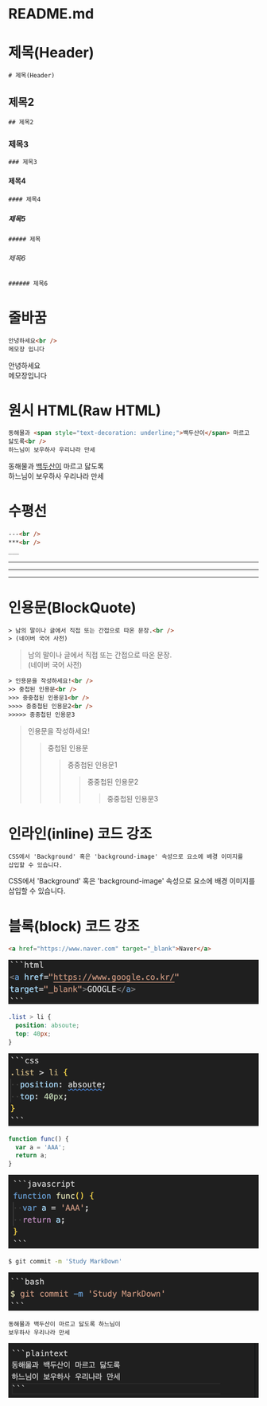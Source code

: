 # README.md

# 제목(Header)

```html
# 제목(Header)
```

## 제목2

```html
## 제목2
```

### 제목3

```html
### 제목3
```

#### 제목4

```html
#### 제목4
```

##### 제목5

```html
##### 제목
```

###### 제목6

```html
###### 제목6
```

# 줄바꿈

```html
안녕하세요<br />
메모장 입니다
```

안녕하세요<br/>
메모장입니다

# 원시 HTML(Raw HTML)

```html
동해물과 <span style="text-decoration: underline;">백두산이</span> 마르고
닳도록<br />
하느님이 보우하사 우리나라 만세
```

동해물과 <span style="text-decoration: underline;">백두산이</span> 마르고 닳도록<br/> 하느님이 보우하사 우리나라 만세

# 수평선

```html
---<br />
***<br />
___
```

---

---

---

# 인용문(BlockQuote)

```html
> 남의 말이나 글에서 직접 또는 간접으로 따온 문장.<br />
> (네이버 국어 사전)
```

> 남의 말이나 글에서 직접 또는 간접으로 따온 문장.<br/>
> (네이버 국어 사전)

```html
> 인용문을 작성하세요!<br />
>> 중첩된 인용문<br />
>>> 중중첩된 인용문1<br />
>>>> 중중첩된 인용문2<br />
>>>>> 중중첩된 인용문3
```

> 인용문을 작성하세요!
>
> > 중첩된 인용문
> >
> > > 중중첩된 인용문1
> > >
> > > > 중중첩된 인용문2
> > > >
> > > > > 중중첩된 인용문3

# 인라인(inline) 코드 강조

```html
CSS에서 'Background' 혹은 'background-image' 속성으로 요소에 배경 이미지를
삽입할 수 있습니다.
```

CSS에서 'Background' 혹은 'background-image' 속성으로
요소에 배경 이미지를 삽입할 수 있습니다.

# 블록(block) 코드 강조

```html
<a href="https://www.naver.com" target="_blank">Naver</a>
```

![Jo](../img/html.png)

```css
.list > li {
  position: absoute;
  top: 40px;
}
```

![Jo](../img/css.png)

```javascript
function func() {
  var a = 'AAA';
  return a;
}
```

![Jo](../img/js.png)

```bash
$ git commit -m 'Study MarkDown'
```

![Jo](../img/bash.png)

```plaintext
동해물과 백두산이 마르고 닳도록 하느님이
보우하사 우리나라 만세
```

![Jo](../img/plain.png)
